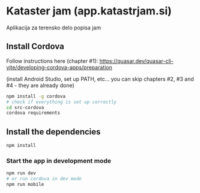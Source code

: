 # Kataster jam (app.katastrjam.si)

Aplikacija za terensko delo popisa jam

## Install Cordova
Follow instructions here (chapter #1): https://quasar.dev/quasar-cli-vite/developing-cordova-apps/preparation

(install Android Studio, set up PATH, etc... you can skip chapters #2, #3 and #4 - they are already done)
```bash
npm install -g cordova
# check if everything is set up correctly
cd src-cordova
cordova requirements
```

## Install the dependencies
```bash
npm install
```

### Start the app in development mode
```bash
npm run dev
# or run cordova in dev mode
npm run mobile
```
